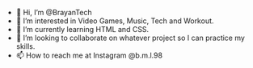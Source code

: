 - 👋 Hi, I’m @BrayanTech
- 👀 I’m interested in Video Games, Music, Tech and Workout.
- 🌱 I’m currently learning HTML and CSS.
- 💞️ I’m looking to collaborate on whatever project so I can practice my skills.
- 📫 How to reach me at Instagram @b.m.l.98 

<!---
BrayanTech/BrayanTech is a ✨ special ✨ repository because its `README.md` (this file) appears on your GitHub profile.
You can click the Preview link to take a look at your changes.
--->
